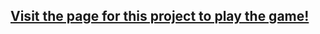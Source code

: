 ## [Visit the page for this project to play the game!](https://tamera-lanham.github.io/fake-artist/)